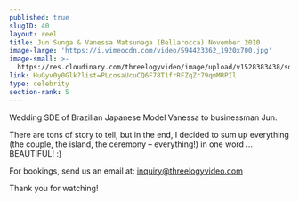 ```yaml
---
published: true
slugID: 40
layout: reel
title: Jun Sunga & Vanessa Matsunaga (Bellarocca) November 2010
image-large: 'https://i.vimeocdn.com/video/594423362_1920x700.jpg'
image-small: >-
  https://res.cloudinary.com/threelogyvideo/image/upload/v1528383438/sde/Jun_1.jpg
link: HuGyv0y0Glk?list=PLcosaUcuCQ6F78T1frRFZqZr79qmMRPIl
type: celebrity
section-rank: 5
---
```

Wedding SDE of Brazilian Japanese Model Vanessa to businessman Jun.

There are tons of story to tell, but in the end, I decided to sum up everything (the couple, the island, the ceremony – everything!) in one word … BEAUTIFUL! :)

For bookings, send us an email at: inquiry@threelogyvideo.com

Thank you for watching!
